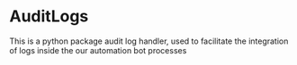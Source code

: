 # AuditLogs
This is a python package audit log handler, used to facilitate the integration of logs inside the our automation bot processes
